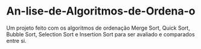 # An-lise-de-Algoritmos-de-Ordena-o
Um projeto feito com os algoritmos de ordenação Merge Sort, Quick Sort, Bubble Sort, Selection Sort e Insertion Sort para ser avaliado e comparados entre si.
